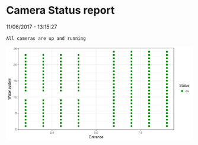 Camera Status report
================
11/06/2017 - 13:15:27

    All cameras are up and running

![](camreport_files/figure-markdown_github/unnamed-chunk-2-1.png)

